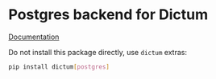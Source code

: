 # Postgres backend for Dictum

[Documentation](https://discover-labs.github.io/dictum/concepts/backend#postgres)

Do not install this package directly, use `dictum` extras:

```sh
pip install dictum[postgres]
```
